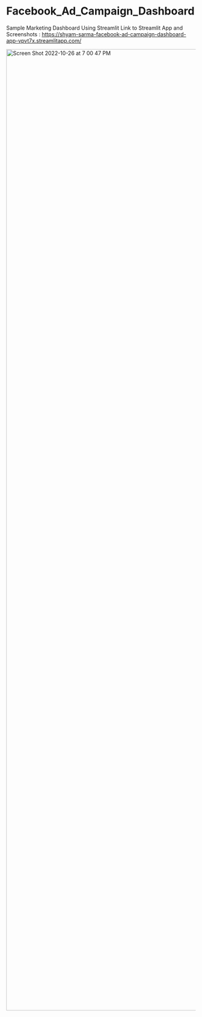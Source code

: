 # Facebook_Ad_Campaign_Dashboard
Sample Marketing Dashboard Using Streamlit
Link to Streamlit App and Screenshots : https://shyam-sarma-facebook-ad-campaign-dashboard-app-vpvt7x.streamlitapp.com/

<img width="2547" alt="Screen Shot 2022-10-26 at 7 00 47 PM" src="https://user-images.githubusercontent.com/42867144/198154545-5b9f6eda-77a7-428c-94e5-f5971e594bc5.png">
